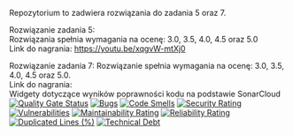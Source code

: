 Repozytorium to zadwiera rozwiązania do zadania 5 oraz 7. <br>

Rozwiązanie zadania 5:<br>
Rozwiązania spełnia wymagania na ocenę: 3.0, 3.5, 4.0, 4.5 oraz 5.0 <br>
Link do nagrania: https://youtu.be/xqgvW-mtXj0


Rozwiązanie zadania 7:
Rozwiązanie spełnia wymagania na ocenę: 3.0, 3.5, 4.0, 4.5 oraz 5.0.<br>
Link do nagrania: <br>
Widgety dotyczące wyników poprawności kodu na podstawie SonarCloud<br>
[![Quality Gate Status](https://sonarcloud.io/api/project_badges/measure?project=DorianBajorek_ebiznesZadanie5&metric=alert_status)](https://sonarcloud.io/summary/new_code?id=DorianBajorek_ebiznesZadanie5)
[![Bugs](https://sonarcloud.io/api/project_badges/measure?project=DorianBajorek_ebiznesZadanie5&metric=bugs)](https://sonarcloud.io/summary/new_code?id=DorianBajorek_ebiznesZadanie5)
[![Code Smells](https://sonarcloud.io/api/project_badges/measure?project=DorianBajorek_ebiznesZadanie5&metric=code_smells)](https://sonarcloud.io/summary/new_code?id=DorianBajorek_ebiznesZadanie5)
[![Security Rating](https://sonarcloud.io/api/project_badges/measure?project=DorianBajorek_ebiznesZadanie5&metric=security_rating)](https://sonarcloud.io/summary/new_code?id=DorianBajorek_ebiznesZadanie5)
[![Vulnerabilities](https://sonarcloud.io/api/project_badges/measure?project=DorianBajorek_ebiznesZadanie5&metric=vulnerabilities)](https://sonarcloud.io/summary/new_code?id=DorianBajorek_ebiznesZadanie5)
[![Maintainability Rating](https://sonarcloud.io/api/project_badges/measure?project=DorianBajorek_ebiznesZadanie5&metric=sqale_rating)](https://sonarcloud.io/summary/new_code?id=DorianBajorek_ebiznesZadanie5)
[![Reliability Rating](https://sonarcloud.io/api/project_badges/measure?project=DorianBajorek_ebiznesZadanie5&metric=reliability_rating)](https://sonarcloud.io/summary/new_code?id=DorianBajorek_ebiznesZadanie5)
[![Duplicated Lines (%)](https://sonarcloud.io/api/project_badges/measure?project=DorianBajorek_ebiznesZadanie5&metric=duplicated_lines_density)](https://sonarcloud.io/summary/new_code?id=DorianBajorek_ebiznesZadanie5)
[![Technical Debt](https://sonarcloud.io/api/project_badges/measure?project=DorianBajorek_ebiznesZadanie5&metric=sqale_index)](https://sonarcloud.io/summary/new_code?id=DorianBajorek_ebiznesZadanie5)
